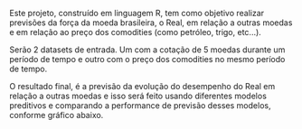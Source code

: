 Este projeto, construído em linguagem R, tem como objetivo realizar previsões da força da moeda brasileira, o Real, em relação a outras moedas e em 
relação ao preço dos comodities (como petróleo, trigo, etc...).

Serão 2 datasets de entrada. Um com a cotação de 5 moedas durante um período
de tempo e outro com o preço dos comodities no mesmo período de tempo.

O resultado final, é a previsão da evolução do desempenho do Real em relação
a outras moedas e isso será feito usando diferentes modelos preditivos e
comparando a performance de previsão desses modelos, conforme gráfico
abaixo.
